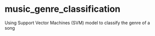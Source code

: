 # music_genre_classification
Using Support Vector Machines (SVM) model to classify the genre of a song
